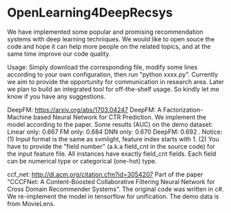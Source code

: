 # OpenLearning4DeepRecsys
We have implemented some popular and promising recommendation systems with deep learning techniques. We would like to open souce the code and hope it can help more people on the related topics, and at the same time improve our code quality.


Usage: Simply download the corresponding file, modify some lines according to your own configuration, then run "python xxxx.py". Currently we aim to provide the opportunity for communication in research area. Later we plan to build an integrated tool for off-the-shelf usage. So kindly let me know if you have any suggestions.

DeepFM: https://arxiv.org/abs/1703.04247 DeepFM: A Factorization-Machine based Neural Network for CTR Prediction. We implement the model according to the paper. Some results (AUC) on the demo dataset:  Linear only: 0.667  FM only: 0.684   DNN only: 0.670  DeepFM: 0.692 .
Notice:  (1) Input format is the same as svmlight, feature index starts with 1. 
         (2) You have to provide the "field number" (a.k.a field_cnt in the source code) for the input feature file. All instances have exactly field_cnt fields.  Each field can be numerical type or categorical (one-hot) type.

ccf_net: http://dl.acm.org/citation.cfm?id=3054207  Part of the paper "CCCFNet: A Content-Boosted Collaborative Filtering Neural Network for Cross Domain Recommender Systems".  The original code was written in c#. We re-implement the model in tensorflow for unification. The demo data is from MovieLens.
